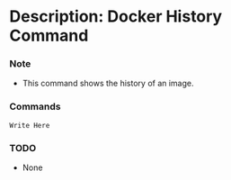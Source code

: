 # Description: Docker History Command

### Note
* This command shows the history of an image.

### Commands
```
Write Here
```

### TODO
* None
